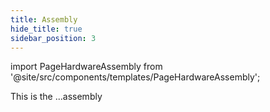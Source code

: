 ```yaml
---
title: Assembly
hide_title: true
sidebar_position: 3
---
```


import PageHardwareAssembly from '@site/src/components/templates/PageHardwareAssembly';

<PageHardwareAssembly
  name="Panel Prototype"
  code="panel_prototype" >

  This is the ...assembly

</PageHardwareAssembly>
